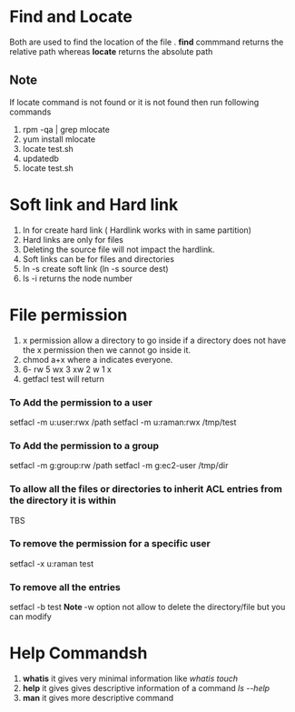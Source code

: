 # Find and Locate
Both are used to find the location of the file . <b>find</b> commmand returns the relative path whereas <b>locate</b> returns the absolute path
## Note
If locate command is not found or it is not found then run following commands

1. rpm -qa | grep mlocate
2. yum install mlocate
3. locate test.sh
4. updatedb
5. locate test.sh

# Soft link and Hard link
1. ln for create hard link ( Hardlink works with in same partition)
2. Hard links are only for files
3. Deleting the source file will not impact the hardlink.
4. Soft links can be for files and directories
5. ln -s  create soft link (ln -s source  dest)
6. ls -i returns the node number

# File permission
1. x permission allow a directory to go inside if a directory does not have the x permission then we cannot go inside it.
2.  chmod a+x  where a indicates everyone.
3.  6- rw  5 wx 3 xw 2 w 1 x
4.  getfacl test will return

### To Add the permission to a user
setfacl -m u:user:rwx /path
setfacl -m u:raman:rwx /tmp/test
### To Add the permission to a group
setfacl -m g:group:rw /path
setfacl -m g:ec2-user /tmp/dir
### To allow all the files or directories to inherit ACL entries from the directory it is within
TBS
### To remove the permission for a specific user
 setfacl -x u:raman test
### To remove all the entries 
 setfacl -b test
<b>Note </b> -w option not allow to delete the directory/file but you can modify

# Help Commandsh
1. <b>whatis</b>  it gives very minimal information like <i>whatis touch </i>
2. <b>help</b> it gives gives descriptive information of a command <i>ls --help </i>
3. <b>man</b> it gives more descriptive command 


